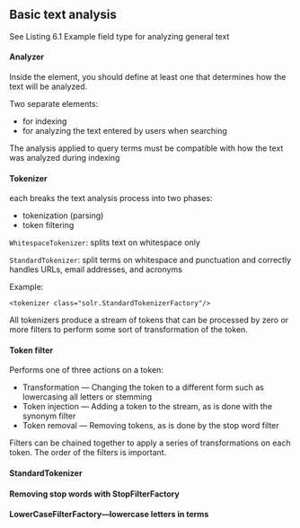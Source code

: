 ## Basic text analysis

See Listing 6.1 Example field type for analyzing general text

#### Analyzer

Inside the <fieldType> element, you should define at least one <analyzer> that
determines how the text will be analyzed.

Two separate <analyzer> elements:

- for indexing
- for analyzing the text entered by users when searching

The analysis applied to query terms must be compatible with how the text was analyzed during indexing

#### Tokenizer

each <analyzer> breaks the text analysis process into two phases: 
 
- tokenization (parsing)
- token filtering

`WhitespaceTokenizer`: splits text on whitespace only

`StandardTokenizer`: split terms on whitespace and punctuation and correctly handles URLs, email addresses, and acronyms

Example:

```
<tokenizer class="solr.StandardTokenizerFactory"/>
```

All tokenizers produce a stream of tokens that can be processed by zero or more
filters to perform some sort of transformation of the token.

#### Token filter

 Performs one of three actions on a token:
 
- Transformation — Changing the token to a different form such as lowercasing all letters or stemming
- Token injection — Adding a token to the stream, as is done with the synonym filter
- Token removal — Removing tokens, as is done by the stop word filter
 
Filters can be chained together to apply a series of transformations on each token.
The order of the filters is important.

#### StandardTokenizer

#### Removing stop words with StopFilterFactory

#### LowerCaseFilterFactory—lowercase letters in terms
